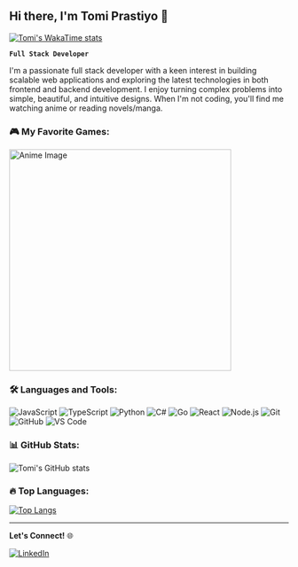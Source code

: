 ## Hi there, I'm Tomi Prastiyo 👋

[![Tomi's WakaTime stats](https://github-readme-stats.vercel.app/api/wakatime?username=tomipr&layout=compact&langs_count=10)](https://github.com/anuraghazra/github-readme-stats)

**`Full Stack Developer`**

I'm a passionate full stack developer with a keen interest in building scalable web applications and exploring the latest technologies in both frontend and backend development. I enjoy turning complex problems into simple, beautiful, and intuitive designs. When I'm not coding, you'll find me watching anime or reading novels/manga.

### 🎮 My Favorite Games:

<img src="https://www.gematsu.com/wp-content/uploads/2023/03/Yuki-Yuna-is-a-Hero-PS4-Switch_03-21-23.jpg" alt="Anime Image" width="400">

### 🛠️ Languages and Tools:

![JavaScript](https://img.shields.io/badge/-JavaScript-black?style=flat-square&logo=javascript)
![TypeScript](https://img.shields.io/badge/-TypeScript-black?style=flat-square&logo=typescript)
![Python](https://img.shields.io/badge/-Python-black?style=flat-square&logo=python)
![C#](https://img.shields.io/badge/-C%23-black?style=flat-square&logo=csharp)
![Go](https://img.shields.io/badge/-Go-black?style=flat-square&logo=go)
![React](https://img.shields.io/badge/-React-black?style=flat-square&logo=react)
![Node.js](https://img.shields.io/badge/-Node.js-black?style=flat-square&logo=node.js)
![Git](https://img.shields.io/badge/-Git-black?style=flat-square&logo=git)
![GitHub](https://img.shields.io/badge/-GitHub-black?style=flat-square&logo=github)
![VS Code](https://img.shields.io/badge/-VS%20Code-black?style=flat-square&logo=visual-studio-code)

### 📊 GitHub Stats:

![Tomi's GitHub stats](https://github-readme-stats.vercel.app/api?username=tomiprastiyo&show_icons=true&theme=radical)

### 🔥 Top Languages:

[![Top Langs](https://github-readme-stats.vercel.app/api/top-langs/?username=tomiprastiyo&layout=compact&theme=radical)](https://github.com/anuraghazra/github-readme-stats)

---

**Let's Connect!** 🌐

[![LinkedIn](https://img.shields.io/badge/LinkedIn-0077B5?style=flat-square&logo=linkedin&logoColor=white)](https://www.linkedin.com/in/tomi-prastiyo-a47877157/)
